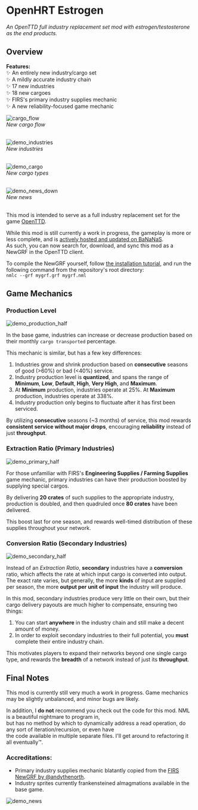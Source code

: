 # OpenHRT Estrogen
*An OpenTTD full industry replacement set mod with estrogen/testosterone as the end products.*

## Overview
**Features:**<br>
✨ An entirely new industry/cargo set<br>
✨ A mildly accurate industry chain<br>
✨ 17 new industries<br>
✨ 18 new cargoes<br>
✨ FIRS's primary industry supplies mechanic<br>
✨ A new reliability-focused game mechanic<br>

![cargo_flow](https://github.com/user-attachments/assets/993ad0e6-af19-44dc-af1d-29515ea4fdb0)<br>
*New cargo flow*<br><br>


![demo_industries](https://github.com/user-attachments/assets/02757c61-49c4-48a2-bfc9-6b226e1e14e8)<br>
*New industries*<br><br>


![demo_cargo](https://github.com/user-attachments/assets/6cb9db2a-248e-474a-8f63-b84effaa97ce)<br>
*New cargo types*<br><br>


![demo_news_down](https://github.com/user-attachments/assets/626d1af7-896e-4932-b7e0-57c64f3f3557)<br>
*New news*<br><br>


This mod is intended to serve as a full industry replacement set for the game [OpenTTD](https://www.openttd.org/).<br>

While this mod is still currently a work in progress, the gameplay is more or less complete, and is [actively hosted and updated on BaNaNaS](https://bananas.openttd.org/manager/newgrf/414b3031).<br>
As such, you can now search for, download, and sync this mod as a NewGRF in the OpenTTD client.<br>

To compile the NewGRF yourself, follow [the installation tutorial](https://www.tt-wiki.net/wiki/NMLTutorial/Installation), and run the following command from the repository's root directory:<br>
`nmlc --grf mygrf.grf mygrf.nml`

## Game Mechanics

### Production Level

![demo_production_half](https://github.com/user-attachments/assets/e9f2884c-5981-4488-a21d-83d829c31773)

In the base game, industries can increase or decrease production based on their monthly `cargo transported` percentage.<br>

This mechanic is similar, but has a few key differences:<br>
1. Industries grow and shrink production based on **consecutive** seasons of good (>60%) or bad (<40%) service.
2. Industry production level is **quantized**, and spans the range of **Minimum**, **Low**, **Default**, **High**, **Very High**, and **Maximum**.
3. At **Minimum** production, industries operate at 25%. At **Maximum** production, industries operate at 338%.
4. Industry production only begins to fluctuate after it has first been serviced.

By utilizing **consecutive** seasons (~3 months) of service, this mod rewards **consistent service without major drops**, encouraging **reliability** instead of just **throughput**.<br>

### Extraction Ratio (Primary Industries)

![demo_primary_half](https://github.com/user-attachments/assets/3880a996-0313-4417-856c-a996ee035ef0)

For those unfamiliar with FIRS's **Engineering Supplies / Farming Supplies** game mechanic, primary industries can have their production boosted by supplying special cargos.<br> 

By delivering **20 crates** of such supplies to the appropriate industry, production is doubled, and then quadruled once **80 crates** have been delivered.<br> 

This boost last for one season, and rewards well-timed distribution of these supplies throughout your network.<br> 

### Conversion Ratio (Secondary Industries)

![demo_secondary_half](https://github.com/user-attachments/assets/a23eb561-4c60-4cd9-9aaf-8db5071eb564)

Instead of an *Extraction Ratio*, **secondary** industries have a **conversion** ratio, which affects the rate at which input cargo is converted into output.<br>
The exact rate varies, but generally, the more **kinds** of input are supplied per season, the more **output per unit of input** the industry will produce.<br>

In this mod, secondary industries produce very little on their own, but their cargo delivery payouts are much higher to compensate, ensuring two things:
1. You can start **anywhere** in the industry chain and still make a decent amount of money.
2. In order to exploit secondary industries to their full potential, you **must** complete their entire industry chain.

This motivates players to expand their networks beyond one single cargo type, and rewards the **breadth** of a network instead of just its **throughput**.

## Final Notes

This mod is currently still very much a work in progress. Game mechanics may be slightly unbalanced, and minor bugs are likely.

In addition, I **do not** recommend you check out the code for this mod. NML is a beautiful nightmare to program in,<br>
but has no method by which to dynamically address a read operation, do any sort of iteration/recursion, or even have<br>
the code available in multiple separate files. I'll get around to refactoring it all eventually™.

### Accreditations:
* Primary industry supplies mechanic blatantly copied from the [FIRS NewGRF by @andythenorth](https://github.com/andythenorth/firs).<br>
* Industry sprites currently frankensteined almagmations available in the base game.

![demo_news](https://github.com/user-attachments/assets/bdae4bb3-3375-4c96-beb0-ce8914262f05)

